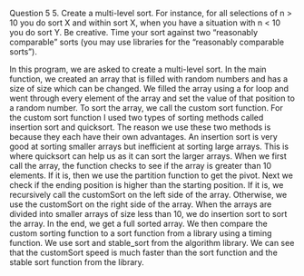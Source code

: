 Question 5
5. Create a multi-level sort. For instance, for all selections of n > 10 you do sort X and within sort X, when you have a situation with n < 10 you do sort Y. Be creative. Time your sort against two “reasonably comparable” sorts (you may use libraries for the “reasonably comparable sorts”). 

In this program, we are asked to create a multi-level sort. In the main function, we created an array that is filled with random numbers and has a size of size which can be changed. We filled the array using a for loop and went through every element of the array and set the value of that position to a random number. To sort the array, we call the custom sort function. For the custom sort function I used two types of sorting methods called insertion sort and quicksort. The reason we use these two methods is because they each have their own advantages. An insertion sort is very good at sorting smaller arrays but inefficient at sorting large arrays. This is where quicksort can help us as it can sort the larger arrays. When we first call the array, the function checks to see if the array is greater than 10 elements. If it is, then we use the partition function to get the pivot. Next we check if the ending position is higher than the starting position. If it is, we recursively call the customSort on the left side of the array. Otherwise, we use the customSort on the right side of the array. When the arrays are divided into smaller arrays of size less than 10, we do insertion sort to sort the array. In the end, we get a full sorted array. We then compare the custom sorting function to a sort function from a library using a timing function. We use sort and stable_sort from the algorithm library. We can see that the customSort speed is much faster than the sort function and the stable sort function from the library.

